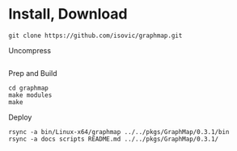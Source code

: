 # Install, Download
```
git clone https://github.com/isovic/graphmap.git  
```

Uncompress
```
```
Prep and Build
```
cd graphmap
make modules
make
```

Deploy
```
rsync -a bin/Linux-x64/graphmap ../../pkgs/GraphMap/0.3.1/bin
rsync -a docs scripts README.md ../../pkgs/GraphMap/0.3.1/
```
